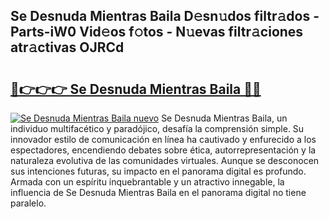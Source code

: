 ## Se Desnuda Mientras Baila D𝚎sn𝚞dos filtr𝚊dos - Parts-iW0 Vid𝚎os f𝚘tos - N𝚞evas filtr𝚊ciones atr𝚊ctivas OJRCd

# <h2><a href="http://mb2321.tromn.icu/?c=Se+Desnuda+Mientras+Baila">🔗👉👉👉 Se Desnuda Mientras Baila 🔗🔗</a></h2>

[![Se Desnuda Mientras Baila nuevo](https://i.imgur.com/pEAQMta.gif)](http://mb2321.tromn.icu/?c=Se+Desnuda+Mientras+Baila)
Se Desnuda Mientras Baila, un individuo multifacético y paradójico, desafía la comprensión simple. Su innovador estilo de comunicación en línea ha cautivado y enfurecido a los espectadores, encendiendo debates sobre ética, autorrepresentación y la naturaleza evolutiva de las comunidades virtuales. Aunque se desconocen sus intenciones futuras, su impacto en el panorama digital es profundo. Armada con un espíritu inquebrantable y un atractivo innegable, la influencia de Se Desnuda Mientras Baila en el panorama digital no tiene paralelo.
